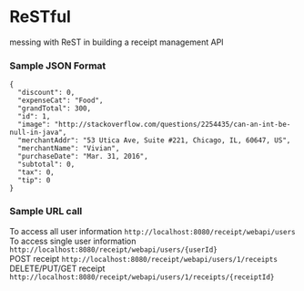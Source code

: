 # ReSTful
messing with ReST in building a receipt management API

### Sample JSON Format
	{
	  "discount": 0,
      "expenseCat": "Food",
      "grandTotal": 300,
      "id": 1,
      "image": "http://stackoverflow.com/questions/2254435/can-an-int-be-null-in-java",
      "merchantAddr": "53 Utica Ave, Suite #221, Chicago, IL, 60647, US",
      "merchantName": "Vivian",
      "purchaseDate": "Mar. 31, 2016",
      "subtotal": 0,
      "tax": 0,
      "tip": 0
    }
    
### Sample URL call
To access all user information `http://localhost:8080/receipt/webapi/users`<br />
To access single user information `http://localhost:8080/receipt/webapi/users/{userId}`<br />
POST receipt `http://localhost:8080/receipt/webapi/users/1/receipts`<br />
DELETE/PUT/GET receipt `http://localhost:8080/receipt/webapi/users/1/receipts/{receiptId}`<br />
